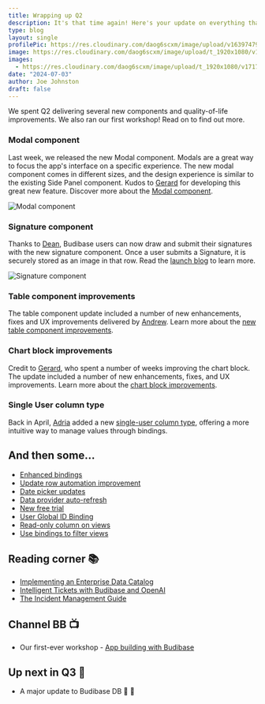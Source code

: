 ```yaml
---
title: Wrapping up Q2
description: It's that time again! Here's your update on everything that's been happening in the last quarter. We'll cover our achievements, deliveries. ongoing projects, and what's exciting us for the next few months. Stay tuned!
type: blog
layout: single
profilePic: https://res.cloudinary.com/daog6scxm/image/upload/v1639747995/cms/joe_illustration_gray_bg_e97wdl.webp
image: https://res.cloudinary.com/daog6scxm/image/upload/t_1920x1080/v1717516938/changelog/modal/modalx2_qxpflj.png
images:
  - https://res.cloudinary.com/daog6scxm/image/upload/t_1920x1080/v1717516938/changelog/modal/modalx2_qxpflj.png
date: "2024-07-03"
author: Joe Johnston
draft: false
---
```


We spent Q2 delivering several new components and quality-of-life improvements. We also ran our first workshop! Read on to find out more.

### Modal component
Last week, we released the new Modal component. Modals are a great way to focus the app's interface on a specific experience. The new modal component comes in different sizes, and the design experience is similar to the existing Side Panel component. Kudos to [Gerard](https://github.com/Ghrehh) for developing this great new feature. Discover more about the [Modal component](https://docs.budibase.com/changelog/modal-component).

![Modal component](https://res.cloudinary.com/daog6scxm/image/upload/v1717516938/changelog/modal/modalx2_qxpflj.webp)


### Signature component

Thanks to [Dean](https://github.com/deanhannigan), Budibase users can now draw and submit their signatures with the new signature component. Once a user submits a Signature, it is securely stored as an image in that row. Read the [launch blog](https://budibase.com/blog/updates/2024/signature-component/) to learn more.

![Signature component](https://files.readme.io/22ad241-Signature_Hero.png)

### Table component improvements
The table component update included a number of new enhancements, fixes and UX improvements delivered by [Andrew](https://github.com/aptkingston). Learn more about the [new table component improvements](https://docs.budibase.com/changelog/table-component-quality-of-life-improvements).


### Chart block improvements

Credit to [Gerard](https://github.com/Ghrehh), who spent a number of weeks improving the chart block. The update included a number of new enhancements, fixes, and UX improvements. Learn more about the [chart block improvements](https://docs.budibase.com/changelog/component-quality-of-life-improvements).


### Single User column type

Back in April, [Adria](https://github.com/adrinr) added a new [single-user column type](https://docs.budibase.com/changelog/new-single-user-column), offering a more intuitive way to manage values through bindings. 


## And then some…

- [Enhanced bindings](https://docs.budibase.com/changelog/enhanced-data-filtering-and-view-creation-with-bindings)
- [Update row automation improvement](https://docs.budibase.com/changelog/update-row-automation-improvement)
- [Date picker updates](https://docs.budibase.com/changelog/date-picker-updates)
- [Data provider auto-refresh](https://docs.budibase.com/changelog/data-provider-auto-refresh)
- [New free trial](https://docs.budibase.com/changelog/introducing-our-new-free-trial)
- [User Global ID Binding](https://docs.budibase.com/changelog/global-id-binding)
- [Read-only column on views](https://docs.budibase.com/changelog/read-only-column-on-views)
- [Use bindings to filter views](https://docs.budibase.com/changelog/view-filters-can-now-use-bindings)
  

## Reading corner 📚

- [Implementing an Enterprise Data Catalog](https://budibase.com/blog/data/enterprise-data-catalog/)
- [Intelligent Tickets with Budibase and OpenAI](https://budibase.com/blog/tutorials/artificial-intelligence-tickets/)
- [The Incident Management Guide](https://budibase.com/blog/inside-it/enterprise-incident-management/)

## Channel BB 📺

- Our first-ever workshop - [App building with Budibase](https://app.livestorm.co/budibase/app-building-with-budibase/live?s=53a7a2ae-3b9d-4529-b6ba-f53721d95740)


## Up next in Q3 👀

- A major update to Budibase DB 👾 🎉 


 

